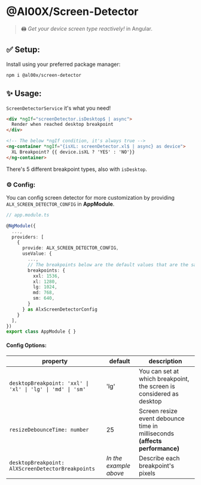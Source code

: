 

# @Al00X/Screen-Detector
> 🖨️ _Get your device screen type reactively!_ in Angular.


## ✅ Setup:
Install using your preferred package manager:

    npm i @al00x/screen-detector

## ✨ Usage:
`ScreenDetectorService` it's what you need!

```html
<div *ngIf="screenDetector.isDesktop$ | async">
  Render when reached desktop breakpoint
</div>

<!-- The below *ngIf condition, it's always true -->
<ng-container *ngIf="{isXL: screenDetector.xl$ | async} as device">
  XL Breakpoint? {{ device.isXL ? 'YES' : 'NO'}}
</ng-container>
```
There's 5 different breakpoint types, also with `isDesktop`.

### ⚙️ Config:
You can config screen detector for more customization by providing `ALX_SCREEN_DETECTOR_CONFIG` in **AppModule**.

```ts
// app.module.ts

@NgModule({
  ...,
  providers: [
    {
      provide: ALX_SCREEN_DETECTOR_CONFIG,
      useValue: {
        ...,
        // The breakpoints below are the default values that are the same as default tailwind breakpoints.
        breakpoints: {
          xxl: 1536,
          xl: 1280,
          lg: 1024,
          md: 768,
          sm: 640,
        }
      } as AlxScreenDetectorConfig
    }
  ],
})
export class AppModule { }
```

#### Config Options:

| property | default | description |
|--|--|--|
| `desktopBreakpoint: 'xxl' \| 'xl' \| 'lg' \| 'md' \| 'sm'`  | 'lg' | You can set at which breakpoint, the screen is considered as desktop |
| `resizeDebounceTime: number`  | 25 | Screen resize event debounce time in milliseconds **(affects performance)** |
| `desktopBreakpoint: AlXScreenDetectorBreakpoints`  | *In the example above* | Describe each breakpoint's pixels |


